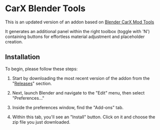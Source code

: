 # CarX Blender Tools

This is an updated version of an addon based on [Blender CarX Mod Tools](https://github.com/Zi9/Blender-CarX-Mod-Tools)

It generates an additional panel within the right toolbox (toggle with 'N') containing buttons for effortless material adjustment and placeholder creation.


## Installation

To begin, please follow these steps:

1. Start by downloading the most recent version of the addon from the "[Releases](https://github.com/VirtualSizz/CarX-Blender-Tools/releases)" section.

2. Next, launch Blender and navigate to the "Edit" menu, then select "Preferences..."

3. Inside the preferences window, find the "Add-ons" tab.

4. Within this tab, you'll see an "Install" button. Click on it and choose the zip file you just downloaded.
